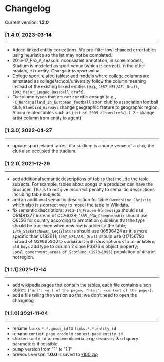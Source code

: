 # Changelog

Current version: **1.3.0**

### [1.4.0] 2023-03-14

---

- Added linked entitiy corrections. We pre-filter low-chanced error tables using heuristics so the list may not be completed.
- 2016–17_Pro_A_season: inconsistent annotation, in some models, Stadium is modeled as sport venue (which is correct). In the other models, it is entity. Change it to sport value.
- College sport related tables: add models where college columns are annotated as college/school/university follow the column meaning instead of the existing linked entities (e.g., `1967_NFL/AFL_Draft`, `1992_Major_League_Baseball_draft`).
- Fix column types that are not specific enough (e.g., `FC_Nordsjælland_in_European_football` sport club to association football club, `Bluebird_Airways` change geographic feature to geographic region, Album related tables such as `List_of_2009_albums?ref=1.1_2` - change artist column from entity to agent)

### [1.3.0] 2022-04-27

---

- update sport related tables, if a stadium is a home venue of a club, the club also occupied the stadium.

### [1.2.0] 2021-12-29

---

- add additional semantic descriptions of tables that include the table subjects. For example, tables about songs of a producer can have the producer. This is to not give incorrect penalty to semantic descriptions including table subjects.
- add an additional semantic description for table `Gwendoline_Christie` which also is a correct way to model the table in Wikidata.
- fix semantic descriptions: `2013–14_Frauen-Bundesliga` should use Q51481377 instead of Q476028; `1985_PGA_Championship` should use Q6256 for country according to annotation guideline that the type should be true even when new row is added to the table; `17th_Saskatchewan_Legislature` should use Q6596424 as it is more specific than Q192611; `1967_NFL/AFL_Draft` should use Q17156793 instead of Q26895936 to consistent with descriptions of similar tables; `old_boys` add type to column 2 since P3876 is object property; `Local_government_areas_of_Scotland_(1973–1996)` population of district not region.

### [1.1.1] 2021-12-14

---

- add wikipedia pages that contain the tables, each file contains a json object: `{"url": <url of the page>, "html": <content of the page>}`.
- add a file telling the version so that we don't need to open the changelog

### [1.1.0] 2021-11-04

---

- rename `links.*.*.qnode_id` to `links.*.*.entity_id`
- rename `context.page_qnode` to `context.page_entity_id`
- shorten `table_id` to remove `dbpedia.org/resource/` & url query parameters if possible
- pump version from "1" to "1.1"
- previous version **1.0.0** is saved to [v100.zip](./v100.zip)
